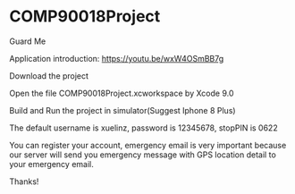 # COMP90018Project
Guard Me

Application introduction: https://youtu.be/wxW4OSmBB7g

Download the project

Open the file COMP90018Project.xcworkspace by Xcode 9.0

Build and Run the project in simulator(Suggest Iphone 8 Plus)

The default username is xuelinz, password is 12345678, stopPIN is 0622

You can register your account, emergency email is very important because our server will send you emergency message with GPS location detail to your emergency email.

Thanks!




